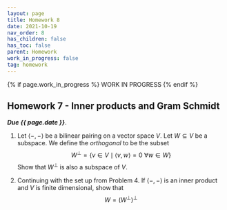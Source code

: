 ```yaml
---
layout: page
title: Homework 8
date: 2021-10-19
nav_order: 8
has_children: false
has_toc: false
parent: Homework
work_in_progress: false
tag: homework 
---
```


{% if page.work_in_progress %}
    WORK IN PROGRESS
{% endif %}

## Homework 7 - Inner products and Gram Schmidt

**_Due {{ page.date }}_**. 

1. Let $\langle -,- \rangle$ be a bilinear pairing on a vector 
space $V$. Let $W \subseteq V$ be a subspace. We define the 
_orthogonal_ to be the subset  
$$
    W^{\perp} = \lbrace v \in V \mid \langle v,w \rangle = 0 ~\forall w \in W \rbrace
$$
Show that $W^{\perp}$ is also a subspace of $V$. 

2. Continuing with the set up from Problem 4. If $\langle -,- \rangle$ is an 
inner product and $V$ is finite dimensional, show that 
$$
    W = \left( W^{\perp} \right)^{\perp}
$$